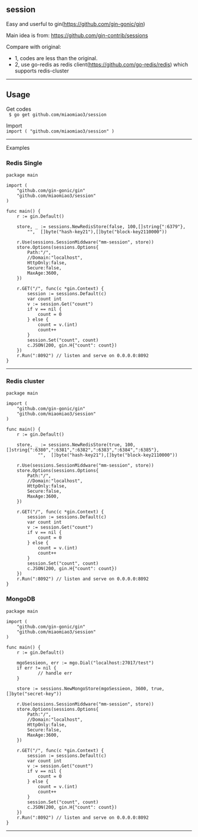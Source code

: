 ## session

Easy and userful to gin(https://github.com/gin-gonic/gin)

Main idea is from:  https://github.com/gin-contrib/sessions

Compare with original:

* 1, codes are less than the original.
* 2, use go-redis as redis client(https://github.com/go-redis/redis) which supports redis-cluster


***
## Usage

Get codes  
` $ go get github.com/miaomiao3/session`

Import  
`import ( "github.com/miaomiao3/session" )`

***

Examples

### Redis Single
``` 
package main

import (
	"github.com/gin-gonic/gin"
	"github.com/miaomiao3/session"
)

func main() {
	r := gin.Default()

	store, _ := sessions.NewRedisStore(false, 100,[]string{":6379"},
		"",  []byte("hash-key21"),[]byte("block-key2110000"))

	r.Use(sessions.SessionMiddware("mm-session", store))
	store.Options(sessions.Options{
		Path:"/",
		//Domain:"localhost",
		HttpOnly:false,
		Secure:false,
		MaxAge:3600,
	})

	r.GET("/", func(c *gin.Context) {
		session := sessions.Default(c)
		var count int
		v := session.Get("count")
		if v == nil {
			count = 0
		} else {
			count = v.(int)
			count++
		}
		session.Set("count", count)
		c.JSON(200, gin.H{"count": count})
	})
	r.Run(":8092") // listen and serve on 0.0.0.0:8092
}

```
***

### Redis cluster
``` 
package main

import (
	"github.com/gin-gonic/gin"
	"github.com/miaomiao3/session"
)

func main() {
	r := gin.Default()

	store, _ := sessions.NewRedisStore(true, 100, []string{":6380",":6381",":6382",":6383",":6384",":6385"},
    		"",  []byte("hash-key21"),[]byte("block-key2110000"))

	r.Use(sessions.SessionMiddware("mm-session", store))
	store.Options(sessions.Options{
		Path:"/",
		//Domain:"localhost",
		HttpOnly:false,
		Secure:false,
		MaxAge:3600,
	})

	r.GET("/", func(c *gin.Context) {
		session := sessions.Default(c)
		var count int
		v := session.Get("count")
		if v == nil {
			count = 0
		} else {
			count = v.(int)
			count++
		}
		session.Set("count", count)
		c.JSON(200, gin.H{"count": count})
	})
	r.Run(":8092") // listen and serve on 0.0.0.0:8092
}

```



### MongoDB
``` 
package main

import (
	"github.com/gin-gonic/gin"
	"github.com/miaomiao3/session"
)

func main() {
	r := gin.Default()

	mgoSessieon, err := mgo.Dial("localhost:27017/test")
    if err != nil {
    		// handle err
    }
    
    store := sessions.NewMongoStore(mgoSessieon, 3600, true, []byte("secret-key"))

	r.Use(sessions.SessionMiddware("mm-session", store))
	store.Options(sessions.Options{
		Path:"/",
		//Domain:"localhost",
		HttpOnly:false,
		Secure:false,
		MaxAge:3600,
	})

	r.GET("/", func(c *gin.Context) {
		session := sessions.Default(c)
		var count int
		v := session.Get("count")
		if v == nil {
			count = 0
		} else {
			count = v.(int)
			count++
		}
		session.Set("count", count)
		c.JSON(200, gin.H{"count": count})
	})
	r.Run(":8092") // listen and serve on 0.0.0.0:8092
}

```
***



